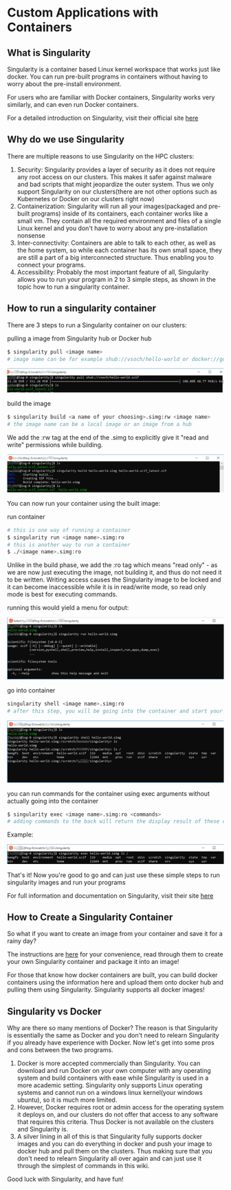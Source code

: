 # Custom Applications with Containers

## What is Singularity
Singularity is a container based Linux kernel workspace that works just like docker.  You can run pre-built programs in containers without having to worry about the pre-install environment.

For users who are familiar with Docker containers, Singularity works very similarly, and can even run Docker containers.

For a detailed introduction on Singularity, visit their official site [here](https://apptainer.org/documentation/)

## Why do we use Singularity
There are multiple reasons to use Singularity on the HPC clusters:
1.  Security: Singularity provides a layer of security as it does not require any root access on our clusters. This makes it safer against malware and bad scripts that might jeopardize the outer system. Thus we only support Singularity on our clusters(there are not other options such as Kubernetes or Docker on our clusters right now)
2.  Containerization: Singularity will run all your images(packaged and pre-built programs) inside of its containers, each container works like a small vm. They contain all the required environment and files of a single Linux kernel and you don't have to worry about any pre-installation nonsense
3.  Inter-connectivity: Containers are able to talk to each other, as well as the home system, so while each container has its own small space, they are still a part of a big interconnected structure. Thus enabling you to connect your programs.
4.  Accessibility: Probably the most important feature of all, Singularity allows you to run your program in 2 to 3 simple steps, as shown in the topic how to run a singularity container. 

## How to run a singularity container
There are 3 steps to run a Singularity container on our clusters:

pulling a image from Singularity hub or Docker hub
```sh
$ singularity pull <image name>
# image name can be for example shub://vsoch/hello-world or docker://godlovedc/lolcow
``` 

![singularity1](./static/singularity1.png)

build the image
```sh
$ singularity build <a name of your choosing>.simg:rw <image name>
# the image name can be a local image or an image from a hub
```
We add the :rw tag at the end of the .simg to explicitly give it "read and write" permissions while building.

![singularity2](./static/singularity2.png)

You can now run your container using the built image:

run container
```sh
# this is one way of running a container
$ singularity run <image name>.simg:ro
# this is another way to run a container
$ ./<image name>.simg:ro
```

Unlike in the build phase, we add the :ro tag which means "read only" - as we are now just executing the image, not building it, and thus do not need it to be written. Writing access causes the Singularity image to be locked and it can become inaccessible while it is in read/write mode, so read only mode is best for executing commands.

running this would yield a menu for output:

![singularity3](./static/singularity3.png)

go into container
```sh
singularity shell <image name>.simg:ro
# after this step, you will be going into the container and start your programming
```

![singularity4](./static/singularity4.png)

you can run commands for the container using exec arguments without actually going into the container
```sh
$ singularity exec <image name>.simg:ro <commands>
# adding commands to the back will return the display result of these commands in the container without actually going into the container
```

Example:

![singularity5](./static/singularity5.png)

That's it! Now you're good to go and can just use these simple steps to run singularity images and run your programs

For full information and documentation on Singularity, visit their site [here](https://sylabs.io/docs/)

## How to Create a Singularity Container
So what if you want to create an image from your container and save it for a rainy day?

The instructions are [here](https://apptainer.org/documentation/) for your convenience, read through them to create your own Singularity container and package it into an image!

For those that know how docker containers are built, you can build docker containers using the information here and upload them onto docker hub and pulling them using Singularity. Singularity supports all docker images!

## Singularity vs Docker
Why are there so many mentions of Docker? The reason is that Singularity is essentially the same as Docker and you don't need to relearn Singularity if you already have experience with Docker. Now let's get into some pros and cons between the two programs.
1.  Docker is more accepted commercially than Singularity. You can download and run Docker on your own computer with any operating system and build containers with ease while Singularity is used in a more academic setting. Singularity only supports Linux operating systems and cannot run on a windows linux kernel(your windows ubuntu), so it is much more limited.
2.  However, Docker requires root or admin access for the operating system it deploys on, and our clusters do not offer that access to any software that requires this criteria. Thus Docker is not available on the clusters and Singularity is.
3.  A silver lining in all of this is that Singularity fully supports docker images and you can do everything in docker and push your image to docker hub and pull them on the clusters. Thus making sure that you don't need to relearn Singularity all over again and can just use it through the simplest of commands in this wiki.

Good luck with Singularity, and have fun!

